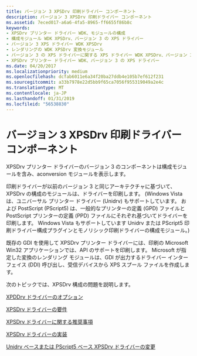 ```yaml
---
title: バージョン 3 XPSDrv 印刷ドライバー コンポーネント
description: バージョン 3 XPSDrv 印刷ドライバー コンポーネント
ms.assetid: 7eced017-a6a6-4fa5-8965-ff6655f86b8c
keywords:
- XPSDrv プリンター ドライバー WDK、モジュールの構成
- 構成モジュール WDK XPSDrv、バージョン 3 の XPS ドライバー
- バージョン 3 XPS ドライバー WDK XPSDrv
- レンダリングの WDK XPSDrv 変換モジュール
- バージョン 3 の XPS ドライバーに関する XPS ドライバー WDK XPSDrv、バージョン 3
- XPSDrv プリンター ドライバー WDK、バージョン 3 の XPS ドライバー
ms.date: 04/20/2017
ms.localizationpriority: medium
ms.openlocfilehash: dcfab6011e6a34f20ba27ddb4e105b7ef612f231
ms.sourcegitcommit: a33b7978e22d5bb9f65ca7056f955319049a2e4c
ms.translationtype: MT
ms.contentlocale: ja-JP
ms.lasthandoff: 01/31/2019
ms.locfileid: "56538830"
---
```

# <a name="version-3-xpsdrv-print-driver-components"></a>バージョン 3 XPSDrv 印刷ドライバー コンポーネント


XPSDrv プリンター ドライバーのバージョン 3 のコンポーネントは構成モジュールを含み、aconversion モジュールを表示します。

印刷ドライバーが以前のバージョン 3 と同じアーキテクチャに基づいて、XPSDrv の構成のモジュールは、ドライバーを印刷します。 (Windows Vista は、ユニバーサル プリンター ドライバー (Unidrv) もサポートしています。 および PostScript (PScript5) は、一般的なプリンターの定義 (GPD) ファイルと PostScript プリンターの定義 (PPD) ファイルにそれぞれ基づいてドライバーを印刷します。 Windows Vista もサポートしています Unidrv または PScript5 印刷ドライバー構成プラグインとモノリシック印刷ドライバーの構成モジュール。)

既存の GDI を使用して XPSDrv プリンター ドライバーには、印刷の Microsoft Win32 アプリケーションでは、API のサポートを印刷します。 Microsoft が指定した変換のレンダリング モジュールは、GDI が出力するドライバー インターフェイス (DDI) 呼び出し、受信デバイスから XPS スプール ファイルを作成します。

次のトピックでは、XPSDrv 構成の問題を説明します。

[XPDDrv ドライバーのオプション](xpsdrv-driver-options.md)

[XPSDrv ドライバーの要件](xpsdrv-driver-requirements.md)

[XPSDrv ドライバーに関する推奨事項](xpsdrv-driver-recommendations.md)

[XPSDrv ドライバーの実装](xpsdrv-driver-implementation.md)

[Unidrv ベースまたは PScript5 ベース XPSDrv ドライバーの変更](unidrv-based-or-pscript5-based-xpsdrv-driver-changes.md)

 

 




